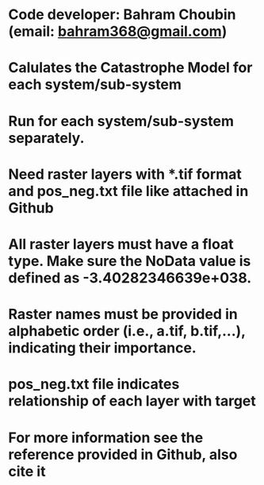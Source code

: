 # Code developer: Bahram Choubin (email: bahram368@gmail.com)
# Calulates the Catastrophe Model for each system/sub-system
# Run for each system/sub-system separately.
# Need raster layers with *.tif format and pos_neg.txt file like attached in Github
# All raster layers must have a float type. Make sure the NoData value is defined as -3.40282346639e+038.
# Raster names must be provided in alphabetic order (i.e., a.tif, b.tif,...), indicating their importance.
# pos_neg.txt file indicates relationship of each layer with target
# For more information see the reference provided in Github, also cite it
